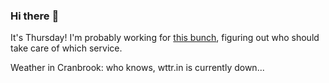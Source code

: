 ### Hi there :wave:

It's Thursday! I'm probably working for [this bunch](https://github.com/kohofinancial), figuring out who should take care of which service.

Weather in Cranbrook: who knows, wttr.in is currently down...
